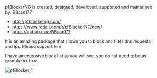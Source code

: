 pfBlockerNG is created, designed, developed, supported and maintained by: BBcan177
 - http://pfblockerng.com/
  - https://www.reddit.com/r/pfBlockerNG/new/
  - https://github.com/BBcan177
  
 It is an amazing package that allows you to block and filter dns requests and ips. Please support him
 
 I have an extensive block list as you will see. you do not need to be as granular as I am.
 
 ![pfBlocker_1](https://user-images.githubusercontent.com/12887622/134786449-3e6b49d2-a18b-44e8-96d2-906dea00115f.JPG)